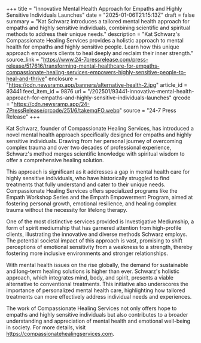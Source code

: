 +++
title = "Innovative Mental Health Approach for Empaths and Highly Sensitive Individuals Launches"
date = "2025-01-06T21:15:13Z"
draft = false
summary = "Kat Schwarz introduces a tailored mental health approach for empaths and highly sensitive individuals, combining scientific and spiritual methods to address their unique needs."
description = "Kat Schwarz's Compassionate Healing Services provides a holistic approach to mental health for empaths and highly sensitive people. Learn how this unique approach empowers clients to heal deeply and reclaim their inner strength."
source_link = "https://www.24-7pressrelease.com/press-release/517616/transforming-mental-healthcare-for-empaths-compassionate-healing-services-empowers-highly-sensitive-people-to-heal-and-thrive"
enclosure = "https://cdn.newsramp.app/banners/alternative-health-2.jpg"
article_id = 93441
feed_item_id = 9876
url = "/202501/93441-innovative-mental-health-approach-for-empaths-and-highly-sensitive-individuals-launches"
qrcode = "https://cdn.newsramp.app/24-7PressRelease/qrcode/251/6/takemqFO.webp"
source = "24-7 Press Release"
+++

<p>Kat Schwarz, founder of Compassionate Healing Services, has introduced a novel mental health approach specifically designed for empaths and highly sensitive individuals. Drawing from her personal journey of overcoming complex trauma and over two decades of professional experience, Schwarz's method merges scientific knowledge with spiritual wisdom to offer a comprehensive healing solution.</p><p>This approach is significant as it addresses a gap in mental health care for highly sensitive individuals, who have historically struggled to find treatments that fully understand and cater to their unique needs. Compassionate Healing Services offers specialized programs like the Empath Workshop Series and the Empath Empowerment Program, aimed at fostering personal growth, emotional resilience, and healing complex trauma without the necessity for lifelong therapy.</p><p>One of the most distinctive services provided is Investigative Mediumship, a form of spirit mediumship that has garnered attention from high-profile clients, illustrating the innovative and diverse methods Schwarz employs. The potential societal impact of this approach is vast, promising to shift perceptions of emotional sensitivity from a weakness to a strength, thereby fostering more inclusive environments and stronger relationships.</p><p>With mental health issues on the rise globally, the demand for sustainable and long-term healing solutions is higher than ever. Schwarz's holistic approach, which integrates mind, body, and spirit, presents a viable alternative to conventional treatments. This initiative also underscores the importance of personalized mental health care, highlighting how tailored treatments can more effectively address individual needs and experiences.</p><p>The work of Compassionate Healing Services not only offers hope to empaths and highly sensitive individuals but also contributes to a broader understanding and appreciation of mental health and emotional well-being in society. For more details, visit <a href='https://compassionatehealingservices.com' rel='nofollow' target='_blank'>https://compassionatehealingservices.com</a>.</p>